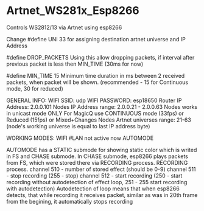 # Artnet_WS281x_Esp8266
 Controls WS2812/13 via Artnet using esp8266

 Change #define UNI 33 for assigning destination artnet universe and IP Address

#define DROP_PACKETS
Using this allow dropping packets, if interval after previous packet is less then MIN_TIME (30ms for now)

#define MIN_TIME 15 Minimum time duration in ms between 2 received packets, when packet will be shown. (recommended - 15 for Continuous mode, 30 for reduced)

GENERAL INFO:
WIFI SSID: udp
WIFI PASSWORD: esp18650
Router IP Address: 2.0.0.101
Nodes IP Address range: 2.0.0.21 - 2.0.0.63
Nodes works in unicast mode ONLY
For MagicQ use CONTINUOUS mode (33fps) or Reduced (15fps) or Mixed+Changes
Nodes Artnet universes range: 21-63 (node's working universe is equal to last IP address byte)

WORKING MODES:
WIFI
#LAN not active  now
AUTOMODE

AUTOMODE has a STATIC submode for showing static color which is writed in FS and CHASE submode. In CHASE submode, esp8266 plays packets from FS, which were stored there via RECORDING process.
  RECORDING process.
  channel 510 - number of stored effect (should be 0-9)
  channel 511 - stop recording (255 - stop)
  channel 512 - start recording (250 - start recording without autodetection of effect loop, 251 - 255 start recording with autodetection) Autodetection of loop means that when esp8266 detects, that while recording it receives packet, similar as was in 20th frame from the begining, it automatically stops recording
